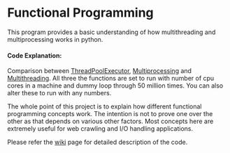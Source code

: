 # Functional Programming

This program provides a basic understanding of how multithreading and multiprocessing works in python.

#### Code Explanation: 
Comparison between [ThreadPoolExecutor](https://github.com/thevickypedia/functional_programming/blob/master/main.py#L8-L20), 
[Multiprocessing](https://github.com/thevickypedia/functional_programming/blob/master/main.py#L23-L43) and 
[Multithreading](https://github.com/thevickypedia/functional_programming/blob/master/main.py#L46-L66). All three the functions are set to run 
with number of cpu cores in a machine and dummy loop through 50 million times. 
You can also alter these to run with any numbers.


The whole point of this project is to explain how different functional programming concepts work. The intention is 
not to prove one over the other as that depends on various other factors. Most concepts here are extremely 
useful for web crawling and I/O handling applications.


Please refer the [wiki](https://github.com/thevickypedia/functional_programming/wiki) page for detailed description of the code.
